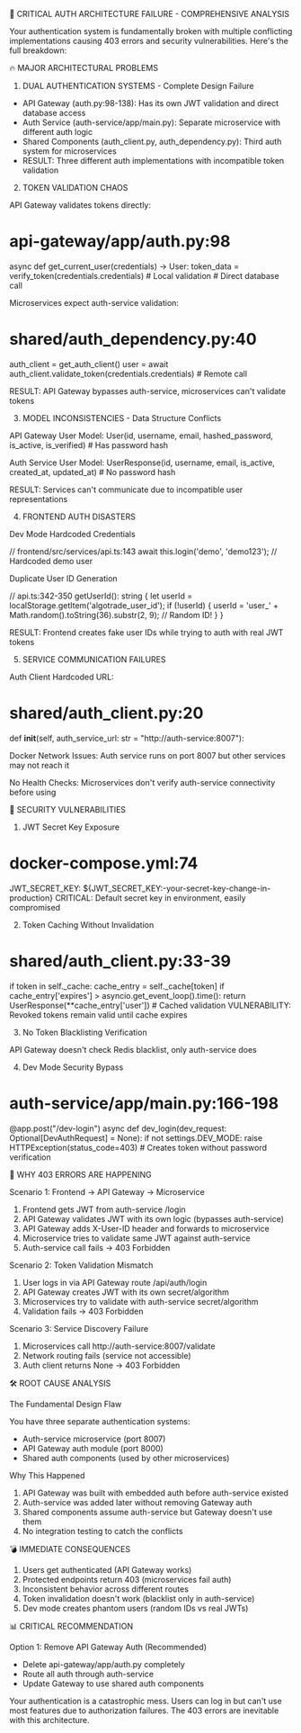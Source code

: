 🚨 CRITICAL AUTH ARCHITECTURE FAILURE - COMPREHENSIVE ANALYSIS

  Your authentication system is fundamentally broken with multiple conflicting implementations causing 403 errors and security vulnerabilities. Here's the full breakdown:

  🔥 MAJOR ARCHITECTURAL PROBLEMS

  1. DUAL AUTHENTICATION SYSTEMS - Complete Design Failure

  - API Gateway (auth.py:98-138): Has its own JWT validation and direct database access
  - Auth Service (auth-service/app/main.py): Separate microservice with different auth logic
  - Shared Components (auth_client.py, auth_dependency.py): Third auth system for microservices
  - RESULT: Three different auth implementations with incompatible token validation

  2. TOKEN VALIDATION CHAOS

  API Gateway validates tokens directly:
  # api-gateway/app/auth.py:98
  async def get_current_user(credentials) -> User:
      token_data = verify_token(credentials.credentials)  # Local validation
      # Direct database call

  Microservices expect auth-service validation:
  # shared/auth_dependency.py:40
  auth_client = get_auth_client()
  user = await auth_client.validate_token(credentials.credentials)  # Remote call

  RESULT: API Gateway bypasses auth-service, microservices can't validate tokens

  3. MODEL INCONSISTENCIES - Data Structure Conflicts

  API Gateway User Model:
  User(id, username, email, hashed_password, is_active, is_verified)  # Has password hash

  Auth Service User Model:
  UserResponse(id, username, email, is_active, created_at, updated_at)  # No password hash

  RESULT: Services can't communicate due to incompatible user representations

  4. FRONTEND AUTH DISASTERS

  Dev Mode Hardcoded Credentials

  // frontend/src/services/api.ts:143
  await this.login('demo', 'demo123');  // Hardcoded demo user

  Duplicate User ID Generation

  // api.ts:342-350
  getUserId(): string {
      let userId = localStorage.getItem('algotrade_user_id');
      if (!userId) {
          userId = 'user_' + Math.random().toString(36).substr(2, 9);  // Random ID!
      }
  }

  RESULT: Frontend creates fake user IDs while trying to auth with real JWT tokens

  5. SERVICE COMMUNICATION FAILURES

  Auth Client Hardcoded URL:
  # shared/auth_client.py:20
  def __init__(self, auth_service_url: str = "http://auth-service:8007"):

  Docker Network Issues: Auth service runs on port 8007 but other services may not reach it

  No Health Checks: Microservices don't verify auth-service connectivity before using

  🔐 SECURITY VULNERABILITIES

  1. JWT Secret Key Exposure

  # docker-compose.yml:74
  JWT_SECRET_KEY: ${JWT_SECRET_KEY:-your-secret-key-change-in-production}
  CRITICAL: Default secret key in environment, easily compromised

  2. Token Caching Without Invalidation

  # shared/auth_client.py:33-39
  if token in self._cache:
      cache_entry = self._cache[token]
      if cache_entry['expires'] > asyncio.get_event_loop().time():
          return UserResponse(**cache_entry['user'])  # Cached validation
  VULNERABILITY: Revoked tokens remain valid until cache expires

  3. No Token Blacklisting Verification

  API Gateway doesn't check Redis blacklist, only auth-service does

  4. Dev Mode Security Bypass

  # auth-service/app/main.py:166-198
  @app.post("/dev-login")
  async def dev_login(dev_request: Optional[DevAuthRequest] = None):
      if not settings.DEV_MODE:
          raise HTTPException(status_code=403)
      # Creates token without password verification

  🚧 WHY 403 ERRORS ARE HAPPENING

  Scenario 1: Frontend → API Gateway → Microservice

  1. Frontend gets JWT from auth-service /login
  2. API Gateway validates JWT with its own logic (bypasses auth-service)
  3. API Gateway adds X-User-ID header and forwards to microservice
  4. Microservice tries to validate same JWT against auth-service
  5. Auth-service call fails → 403 Forbidden

  Scenario 2: Token Validation Mismatch

  1. User logs in via API Gateway route /api/auth/login
  2. API Gateway creates JWT with its own secret/algorithm
  3. Microservices try to validate with auth-service secret/algorithm
  4. Validation fails → 403 Forbidden

  Scenario 3: Service Discovery Failure

  1. Microservices call http://auth-service:8007/validate
  2. Network routing fails (service not accessible)
  3. Auth client returns None → 403 Forbidden

  🛠️ ROOT CAUSE ANALYSIS

  The Fundamental Design Flaw

  You have three separate authentication systems:
  - Auth-service microservice (port 8007)
  - API Gateway auth module (port 8000)
  - Shared auth components (used by other microservices)

  Why This Happened

  1. API Gateway was built with embedded auth before auth-service existed
  2. Auth-service was added later without removing Gateway auth
  3. Shared components assume auth-service but Gateway doesn't use them
  4. No integration testing to catch the conflicts

  💣 IMMEDIATE CONSEQUENCES

  1. Users get authenticated (API Gateway works)
  2. Protected endpoints return 403 (microservices fail auth)
  3. Inconsistent behavior across different routes
  4. Token invalidation doesn't work (blacklist only in auth-service)
  5. Dev mode creates phantom users (random IDs vs real JWTs)

  📊 CRITICAL RECOMMENDATION

  Option 1: Remove API Gateway Auth (Recommended)

  - Delete api-gateway/app/auth.py completely
  - Route all auth through auth-service
  - Update Gateway to use shared auth components

  Your authentication is a catastrophic mess. Users can log in but can't use most features due to authorization failures. The 403 errors are inevitable with this architecture.
